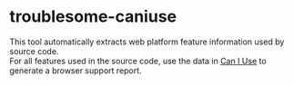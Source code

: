 # troublesome-caniuse

This tool automatically extracts web platform feature information used by source code.  
For all features used in the source code, use the data in [Can I Use](http://caniuse.com/) to generate a browser support report.
